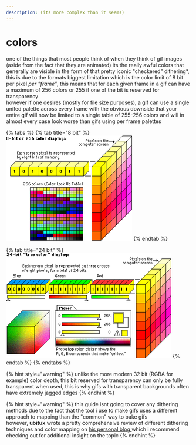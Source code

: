 ```yaml
---
description: (its more complex than it seems)
---
```


# colors

one of the things that most people think of when they think of gif images \(aside from the fact that they are animated\) its the really awful colors that generally are visible in the form of that pretty iconic "checkered" dithering\*, this is due to the formats biggest limitation which is the color limit of 8 bit per pixel _per "frame"_, this means that for each given frame in a gif can have a maximum of 256 colors or 255 if one of the bit is reserved for transparency  
however if one desires \(mostly for file size purposes\), a gif can use a single unifed palette across every frame with the obvious downside that your entire gif will now be limited to a single table of 255-256 colors and will in almost every case look worse than gifs using per frame palettes

{% tabs %}
{% tab title="8 bit" %}
![from : &quot;bitmap colour depth, graphics files and formats&quot;](../.gitbook/assets/eight-bit-colour.gif)
{% endtab %}

{% tab title="24 bit" %}
![from : &quot;bitmap colour depth, graphics files and formats&quot;](../.gitbook/assets/twenty-four-bit-colour.gif)
{% endtab %}
{% endtabs %}

{% hint style="warning" %}
unlike the more modern 32 bit \(RGBA for example\) color depth, this bit reserved for transparency can only be fully transparent when used, this is why gifs with transparent backgrounds often have extremely jagged edges
{% endhint %}

{% hint style="warning" %}
this guide isnt going to cover any dithering methods due to the fact that the tool i use to make gifs uses a different approach to mapping than the "common" way to bake gifs   
however, **ubitux** wrote a pretty comprehensive review of different dithering techniques and color mapping on [his personal blog ](http://blog.pkh.me/p/21-high-quality-gif-with-ffmpeg.html)which i recommend checking out for additional insight on the topic
{% endhint %}

  


